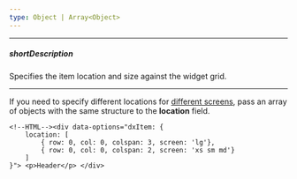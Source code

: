 ```yaml
---
type: Object | Array<Object>
---
```

---
##### shortDescription
Specifies the item location and size against the widget grid.

---
If you need to specify different locations for [different screens](/concepts/05%20Widgets/ResponsiveBox/05%20Size%20Qualifiers.md '/Documentation/Guide/Widgets/ResponsiveBox/Size_Qualifiers/'), pass an array of objects with the same structure to the **location** field.

    <!--HTML--><div data-options="dxItem: { 
        location: [
            { row: 0, col: 0, colspan: 3, screen: 'lg'},
            { row: 0, col: 0, colspan: 2, screen: 'xs sm md'}
        ]
    }"> <p>Header</p> </div>